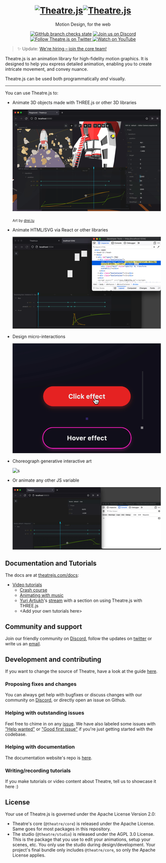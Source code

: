 <h1 align="center">
  <a href="https://github.com/theatre-js/theatre#gh-dark-mode-only"><img src="https://docs.theatrejs.com/public/theatrejs-logo-white.svg" alt="Theatre.js" width="200"></a><a href="https://github.com/theatre-js/theatre#gh-light-mode-only"><img src="https://docs.theatrejs.com/public/theatrejs-logo-black.svg" alt="Theatre.js" width="200"></a>
</h1>
<p align="center">Motion Design, for the web</p>
<p align="center">
 <a href="#"><img alt="GitHub branch checks state" src="https://img.shields.io/github/checks-status/theatre-js/theatre/main?label=build"></a>
 <a href="https://discord.gg/Tku4CJKf4B"><img src="https://img.shields.io/discord/870988717190426644?label=Discord" alt="Join us on Discord"></a>
 <a href="https://twitter.com/theatre_js">
   <img alt="Follow Theatre.js on Twitter" src="https://img.shields.io/twitter/url?label=%40theatre_js&url=https%3A%2F%2Ftwitter.com%2Ftheatre_js">
 </a>
 <a href="https://www.youtube.com/channel/UCsp9XOCs8v2twyq5kMLzS2Q">
  <img src="https://img.shields.io/youtube/channel/views/UCsp9XOCs8v2twyq5kMLzS2Q?label=YouTube&style=social" alt="Watch on YouTube">
 </a>
 
</p>

> ✨ Update: [We're hiring – join the core team!](https://join.theatrejs.com/)

Theatre.js is an animation library for high-fidelity motion graphics. It is
designed to help you express detailed animation, enabling you to create
intricate movement, and convey nuance.

Theatre.js can be used both programmatically _and_ visually.

---

You can use Theatre.js to:

- Animate 3D objects made with THREE.js or other 3D libraries

  ![s](https://raw.githubusercontent.com/AriaMinaei/theatre-docs/main/docs/.vuepress/public/preview-3d-short.gif)

  <sub>Art by
  [drei.lu](https://sketchfab.com/models/91964c1ce1a34c3985b6257441efa500)</sub>

- Animate HTML/SVG via React or other libraries

  ![s](https://raw.githubusercontent.com/AriaMinaei/theatre-docs/main/docs/.vuepress/public/preview-dom.gif)

- Design micro-interactions

  ![s](https://raw.githubusercontent.com/AriaMinaei/theatre-docs/main/docs/.vuepress/public/preview-micro-interaction.gif)

- Choreograph generative interactive art

  ![s](https://raw.githubusercontent.com/AriaMinaei/theatre-docs/main/docs/.vuepress/public/preview-generative.gif)

- Or animate any other JS variable

  ![s](https://raw.githubusercontent.com/AriaMinaei/theatre-docs/main/docs/.vuepress/public/preview-console.gif)

## Documentation and Tutorials

The docs are at [theatrejs.com/docs](https://www.theatrejs.com/docs):

- [Video tutorials](https://www.youtube.com/channel/UCsp9XOCs8v2twyq5kMLzS2Q)
  - [Crash course](https://www.youtube.com/watch?v=icR9EIS1q34)
  - [Animating with music](https://www.youtube.com/watch?v=QoS4gMxwq_4)
  - [Yuri Artiukh](https://twitter.com/akella)'s
    [stream](https://youtu.be/qmRqgFbNprM?t=3462) with a section on using
    Theatre.js with THREE.js
  - \<Add your own tutorials here\>

## Community and support

Join our friendly community on [Discord](https://discord.gg/bm9f8F9Y9N), follow
the updates on [twitter](https://twitter.com/theatre_js) or write us an
[email](mailto:hello@theatrejs.com).

## Development and contributing

If you want to change the source of Theatre, have a look at the guide
[here](./CONTRIBUTING.md).

### Proposing fixes and changes

You can always get help with bugfixes or discuss changes with our community on
[Discord](https://discord.gg/bm9f8F9Y9N), or directly open an issue on Github.

### Helping with outstanding issues

Feel free to chime in on any
[issue](https://github.com/AriaMinaei/theatre/issues). We have also labeled some
issues with
["Help wanted"](https://github.com/AriaMinaei/theatre/issues?q=is%3Aissue+is%3Aopen+sort%3Aupdated-desc+label%3A%22help+wanted%22)
or
["Good first issue"](https://github.com/AriaMinaei/theatre/issues?q=is%3Aissue+is%3Aopen+sort%3Aupdated-desc+label%3A%22good+first+issue%22)
if you're just getting started with the codebase.

### Helping with documentation

The documentation website's repo is
[here](https://github.com/theatre-js/theatre-docs/).

### Writing/recording tutorials

If you make tutorials or video content about Theatre, tell us to showcase it
here :)

## License

Your use of Theatre.js is governed under the Apache License Version 2.0:

- Theatre's core (`@theatre/core`) is released under the Apache License. Same
  goes for most packages in this repository.
- The studio (`@theatre/studio`) is released under the AGPL 3.0 License. This is
  the package that you use to edit your animations, setup your scenes, etc. You
  only use the studio during design/development. Your project's final bundle
  only includes `@theatre/core`, so only the Apache License applies.
